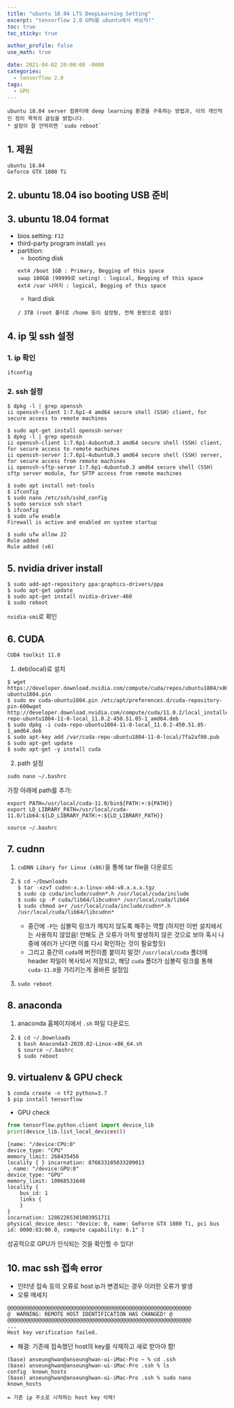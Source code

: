 ```yaml
---
title: "ubuntu 18.04 LTS DeepLearning Setting"
excerpt: "tensorflow 2.0 GPU를 ubuntu에서 써보자!"
toc: true
toc_sticky: true

author_profile: false
use_math: true

date: 2021-04-02 20:00:00 -0000
categories: 
  - tensorflow 2.0
tags:
  - GPU
---
```


	ubuntu 18.04 server 컴퓨터에 deep learning 환경을 구축하는 방법과, 이의 개인적인 정리 목적의 글임을 밝힙니다.
	* 설정이 잘 안먹히면 `sudo reboot`

## 1. 제원

```
ubuntu 18.04 
Geforce GTX 1080 Ti
```

## 2. ubuntu 18.04 iso booting USB 준비

## 3. ubuntu 18.04 format

- bios setting: `F12`
- third-party program install: `yes`
- partition:
	- booting disk
	```
	ext4 /boot 1GB : Primary, Begging of this space
	swap 100GB (99999로 seting) : logical, Begging of this space
	ext4 /var 나머지 : logical, Begging of this space
	```
	- hard disk
	```
	/ 3TB (root 폴더로 /home 등이 설정됨, 전체 용량으로 설정)
	```

## 4. ip 및 ssh 설정

### 1. ip 확인

`ifconfig`

### 2. ssh 설정

```
$ dpkg -l | grep openssh
ii openssh-client 1:7.6p1-4 amd64 secure shell (SSH) client, for secure access to remote machines

$ sudo apt-get install openssh-server
$ dpkg -l | grep openssh
ii openssh-client 1:7.6p1-4ubuntu0.3 amd64 secure shell (SSH) client, for secure access to remote machines
ii openssh-server 1:7.6p1-4ubuntu0.3 amd64 secure shell (SSH) server, for secure access from remote machines
ii openssh-sftp-server 1:7.6p1-4ubuntu0.3 amd64 secure shell (SSH) sftp server module, for SFTP access from remote machines

$ sudo apt install net-tools
$ ifconfig
$ sudo nano /etc/ssh/sshd_config
$ sudo service ssh start
$ ifconfig
$ sudo ufw enable
Firewall is active and enabled on system startup

$ sudo ufw allow 22
Rule added
Rule added (v6)
```

## 5. nvidia driver install

```
$ sudo add-apt-repository ppa:graphics-drivers/ppa
$ sudo apt-get update
$ sudo apt-get install nvidia-driver-460
$ sudo reboot
```
`nvidia-smi`로 확인

## 6. CUDA

```
CUDA toolkit 11.0 
```

1. deb(local)로 설치
```
$ wget https://developer.download.nvidia.com/compute/cuda/repos/ubuntu1804/x86_64/cuda-ubuntu1804.pin
$ sudo mv cuda-ubuntu1804.pin /etc/apt/preferences.d/cuda-repository-pin-600wget http://developer.download.nvidia.com/compute/cuda/11.0.2/local_installers/cuda-repo-ubuntu1804-11-0-local_11.0.2-450.51.05-1_amd64.deb
$ sudo dpkg -i cuda-repo-ubuntu1804-11-0-local_11.0.2-450.51.05-1_amd64.deb
$ sudo apt-key add /var/cuda-repo-ubuntu1804-11-0-local/7fa2af80.pub
$ sudo apt-get update
$ sudo apt-get -y install cuda
```

2. path 설정
```
sudo nano ~/.bashrc
```
가장 아래에 path를 추가:
```
export PATH=/usr/local/cuda-11.0/bin${PATH:+:${PATH}}
export LD_LIBRARY_PATH=/usr/local/cuda-11.0/lib64:${LD_LIBRARY_PATH:+:${LD_LIBRARY_PATH}}
```

```
source ~/.bashrc
```

## 7. cudnn

1. `cuDNN Libary for Linux (x86)`을 통해 tar file을 다운로드
2.
	```
	$ cd ~/Downloads
	$ tar -xzvf cudnn-x.x-linux-x64-v8.x.x.x.tgz
	$ sudo cp cuda/include/cudnn*.h /usr/local/cuda/include 
    $ sudo cp -P cuda/lib64/libcudnn* /usr/local/cuda/lib64 
    $ sudo chmod a+r /usr/local/cuda/include/cudnn*.h /usr/local/cuda/lib64/libcudnn*
	``` 
	- 중간에 `-P`는 심볼릭 링크가 깨지지 않도록 해주는 역할 (하지만 이번 설치에서는 사용하지 않았음! 안해도 큰 오류가 아직 발생하지 않은 것으로 보아 혹시 나중에 에러가 난다면 이를 다시 확인하는 것이 필요할듯)
	- 그리고 중간의 `cuda`에 버전이름 붙이지 말것! `/usr/local/cuda` 폴더에 header 파일이 복사되서 저장되고, 해당 `cuda` 폴더가 심볼릭 링크를 통해 `cuda-11.0`을 가리키는게 올바른 설정임

3. `sudo reboot`

## 8. anaconda 

1. anaconda 홈페이지에서 `.sh` 파일 다운로드
2. 
	```
	$ cd ~/.Downloads
	$ bash Anaconda3-2020.02-Linux-x86_64.sh
	$ source ~/.bashrc
	$ sudo reboot
	```

## 9. virtualenv & GPU check

```
$ conda create -n tf2 python=3.7
$ pip install tensorflow
```

- GPU check

```python
from tensorflow.python.client import device_lib
print(device_lib.list_local_devices())
```
```
[name: "/device:CPU:0" 
device_type: "CPU" 
memory_limit: 268435456 
locality { } incarnation: 876633105033209013 
, name: "/device:GPU:0" 
device_type: "GPU" 
memory_limit: 10068531648 
locality { 
	bus_id: 1 
	links { 
	} 
} 
incarnation: 12862265301003951711 
physical_device_desc: "device: 0, name: GeForce GTX 1080 Ti, pci bus id: 0000:03:00.0, compute capability: 6.1" ]
```
성공적으로 GPU가 인식되는 것을 확인할 수 있다!


## 10. mac ssh 접속 error

- 인터넷 접속 등의 오류로 host ip가 변경되는 경우 이러한 오류가 발생
- 오류 메세지

```
@@@@@@@@@@@@@@@@@@@@@@@@@@@@@@@@@@@@@@@@@@@@@@@@@@@@@@@@@@@
@  WARNING: REMOTE HOST IDENTIFICATION HAS CHANGED! @
@@@@@@@@@@@@@@@@@@@@@@@@@@@@@@@@@@@@@@@@@@@@@@@@@@@@@@@@@@@
...
Host key verification failed.
```

- 해결: 기존에 접속했던 host의 key를 삭제하고 새로 받아야 함!

```
(base) anseunghwan@anseunghwan-ui-iMac-Pro ~ % cd .ssh
(base) anseunghwan@anseunghwan-ui-iMac-Pro .ssh % ls
config  known_hosts
(base) anseunghwan@anseunghwan-ui-iMac-Pro .ssh % sudo nano known_hosts

= 기존 ip 주소로 시작하는 host key 삭제!
```



<!--stackedit_data:
eyJoaXN0b3J5IjpbLTIyMzk0NTc1MSwtMTE0ODc5MDgyMywtNz
I4NTc3NzE4LDE5MjU5Mjc0NzhdfQ==
-->